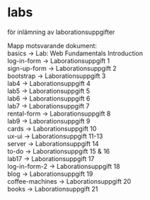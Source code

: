 # labs
för inlämning av laborationsuppgifter

Mapp motsvarande dokument:<br/>
basics -> Lab: Web Fundamentals Introduction<br/>
log-in-form -> Laborationsuppgift 1<br/>
sign-up-form -> Laborationsuppgift 2<br/>
bootstrap -> Laborationsuppgift 3<br/>
lab4 -> Laborationsuppgift 4<br/>
lab5 -> Laborationsuppgift 5<br/>
lab6 -> Laborationsuppgift 6<br/>
lab7 -> Laborationsuppgift 7<br/>
rental-form -> Laborationsuppgift 8<br/>
lab9 -> Laborationsuppgift 9<br/>
cards -> Laborationsuppgift 10<br/>
ux-ui -> Laborationsuppgift 11-13<br/>
server -> Laborationsuppgift 14<br/>
to-do -> Laborationsuppgift 15 & 16<br/>
lab17 -> Laborationsuppgift 17<br/>
log-in-form-2 -> Laborationsuppgift 18<br/>
blog -> Laborationsuppgift 19<br/>
coffee-machines -> Laborationsuppgift 20<br/>
books -> Laborationsuppgift 21<br/>